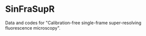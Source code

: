 # SinFraSupR
Data and codes for "Calibration-free single-frame super-resolving fluorescence microscopy".
